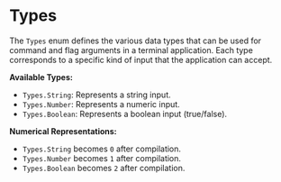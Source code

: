 # Types

The `Types` enum defines the various data types
that can be used for command and flag arguments in a
terminal application. Each type corresponds to a specific
kind of input that the application can accept.

**Available Types:**

- `Types.String`: Represents a string input.
- `Types.Number`: Represents a numeric input.
- `Types.Boolean`: Represents a boolean input (true/false).

**Numerical Representations:**

- `Types.String` becomes `0` after compilation.
- `Types.Number` becomes `1` after compilation.
- `Types.Boolean` becomes `2` after compilation.